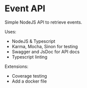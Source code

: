 # Event API
Simple NodeJS API to retrieve events.

Uses:
-   NodeJS & Typescript
-   Karma, Mocha, Sinon for testing
-   Swagger and JsDoc for API docs
-   Typescript linting

Extensions:
-   Coverage testing
-   Add a docker file